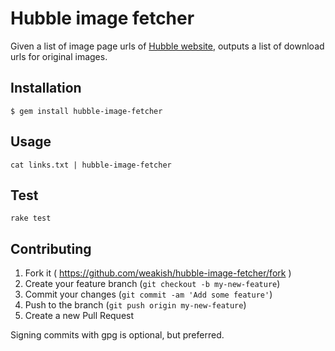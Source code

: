 # Hubble image fetcher

Given a list of image page urls of [Hubble website](http://www.spacetelescope.org/),
outputs a list of download urls for original images.

## Installation

    $ gem install hubble-image-fetcher

## Usage

```
cat links.txt | hubble-image-fetcher
```
## Test

```
rake test
```

## Contributing

1. Fork it ( https://github.com/weakish/hubble-image-fetcher/fork )
2. Create your feature branch (`git checkout -b my-new-feature`)
3. Commit your changes (`git commit -am 'Add some feature'`)
4. Push to the branch (`git push origin my-new-feature`)
5. Create a new Pull Request

Signing commits with gpg is optional, but preferred.
